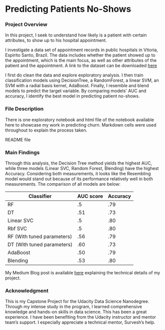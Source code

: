 # Predicting Patients No-Shows

### Project Overview

In this project, I seek to understand how likely is a patient with certain attributes, to show up to his hospital appointment. 

I investigate a data set of appointment records in public hospitals in Vitoria, Espirito Santo, Brazil. The data includes whether the patient showed up to the appointment, which is the main focus, as well as other attributes of the patient and the appointment. A link to the dataset can be downloaded [here](https://www.kaggle.com/joniarroba/noshowappointments)

I first do clean the data and explore exploratory analysis. I then train classification models using DecisionTree, a RandomForest, a linear SVM, an SVM with a radial basis kernel, AdaBoost. Finally, I resemble and blend models to predict the target variable. By comparing models' AUC and accuracy, I identify the best model in predicting patient no-shows.

### File Description

There is one exploratory notebook and html file of the notebook available here to showcase my work in predicting churn. Markdown cells were used throughout to explain the process taken.

README file

### Main Findings

Through this analysis, the Decision Tree method yields the highest AUC, while three models (Linear SVC, Random Forest, Blending) have the highest Accuracy. Considering both measurements, it looks like the Resembling model would stand out because of its performance relatively well in both measurements. The comparison of all models are below: 

| Classifier | AUC score | Accuracy |
| --- | --- | --- |
| RF | .5 | .79 |
| DT | .51 | .73 |
| Linear SVC | .5 | .80 |
| Rbf SVC | .5 | .80 |
| RF (With tuned parameters) | .56 | .79 |
| DT (With tuned parameters) | .60 | .73 |
| AdaBoost | .50 | .79 |
| Blending | .53 | .80 |

My Medium Blog post is available [here](https://medium.com/@brinxu1/predicting-patient-no-shows-85dd6e3b4b9b) explaining the technical details of my project.

### Acknowledgment

This is my Capstone Project for the Udacity Data Science Nanodegree. Through my intense study in the program, I learned comprehensive knowledge and hands-on skills in data science. This has been a great experience. I have been benefiting from the Udacity instructor and mentor team’s support. I especially appreciate a technical mentor, Survesh’s help. 
